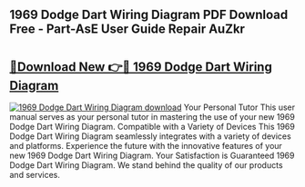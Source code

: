 ## 1969 Dodge Dart Wiring Diagram PDF Download Free - Part-AsE User Guide Repair AuZkr

# <h2><a href="http://dfqffa.blite.top/?on=1969+Dodge+Dart+Wiring+Diagram">🔗Download New 👉🔴 1969 Dodge Dart Wiring Diagram</a></h2>

[![1969 Dodge Dart Wiring Diagram download](https://i.imgur.com/lujVjoI.png)](http://dfqffa.blite.top/?on=1969+Dodge+Dart+Wiring+Diagram)
Your Personal Tutor This user manual serves as your personal tutor in mastering the use of your new 1969 Dodge Dart Wiring Diagram. Compatible with a Variety of Devices This 1969 Dodge Dart Wiring Diagram seamlessly integrates with a variety of devices and platforms. Experience the future with the innovative features of your new 1969 Dodge Dart Wiring Diagram. Your Satisfaction is Guaranteed 1969 Dodge Dart Wiring Diagram. We stand behind the quality of our products and services.
